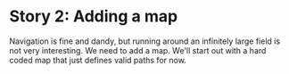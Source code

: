 # Story 2: Adding a map

Navigation is fine and dandy, but running around an infinitely large field is not very interesting. We need to add a map. We'll start out with a hard coded map that just defines valid paths for now.